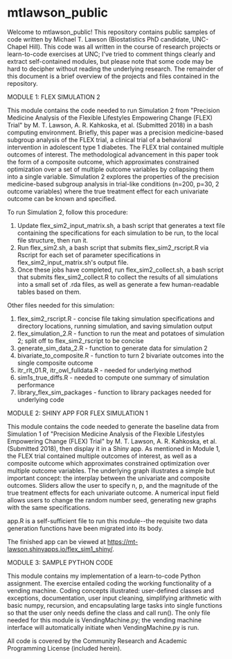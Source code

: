 # mtlawson_public

Welcome to mtlawson_public! This repository contains public samples of code written by Michael T. Lawson (Biostatistics PhD candidate, UNC-Chapel Hill). This code was all written in the course of research projects or learn-to-code exercises at UNC; I've tried to comment things clearly and extract self-contained modules, but please note that some code may be hard to decipher without reading the underlying research. The remainder of this document is a brief overview of the projects and files contained in the repository.



MODULE 1: FLEX SIMULATION 2

This module contains the code needed to run Simulation 2 from "Precision Medicine Analysis of the Flexible Lifestyles Empowering Change (FLEX) Trial" by M. T. Lawson, A. R. Kahkoska, et al. (Submitted 2018) in a bash computing environment. Briefly, this paper was a precision medicine-based subgroup analysis of the FLEX trial, a clinical trial of a behavioral intervention in adolescent type 1 diabetes. The FLEX trial contained multiple outcomes of interest. The methodological advancement in this paper took the form of a composite outcome, which approximates constrained optimization over a set of multiple outcome variables by collapsing them into a single variable. Simulation 2 explores the properties of the precision medicine-based subgroup analysis in trial-like conditions (n=200, p=30, 2 outcome variables) where the true treatment effect for each univariate outcome can be known and specified.

To run Simulation 2, follow this procedure:
1) Update flex_sim2_input_matrix.sh, a bash script that generates a text file containing the specifications for each simulation to be run, to the local file structure, then run it.
2) Run flex_sim2.sh, a bash script that submits flex_sim2_rscript.R via Rscript for each set of parameter specifications in flex_sim2_input_matrix.sh's output file.
3) Once these jobs have completed, run flex_sim2_collect.sh, a bash script that submits flex_sim2_collect.R to collect the results of all simulations into a small set of .rda files, as well as generate a few human-readable tables based on them.

Other files needed for this simulation:
1) flex_sim2_rscript.R - concise file taking simulation specifications and directory locations, running simulation, and saving simulation output
2) flex_simulation_2.R - function to run the meat and potatoes of simulation 2; split off to flex_sim2_rscript to be concise
3) generate_sim_data_2.R - function to generate data for simulation 2
4) bivariate_to_composite.R - function to turn 2 bivariate outcomes into the single composite outcome
5) itr_rlt_01.R, itr_owl_fulldata.R - needed for underlying method
6) sim1s_true_diffs.R - needed to compute one summary of simulation performance
7) library_flex_sim_packages - function to library packages needed for underlying code



MODULE 2: SHINY APP FOR FLEX SIMULATION 1

This module contains the code needed to generate the baseline data from Simulation 1 of "Precision Medicine Analysis of the Flexible Lifestyles Empowering Change (FLEX) Trial" by M. T. Lawson, A. R. Kahkoska, et al. (Submitted 2018), then display it in a Shiny app. As mentioned in Module 1, the FLEX trial contained multiple outcomes of interest, as well as a composite outcome which approximates constrained optimization over multiple outcome variables. The underlying graph illustrates a simple but important concept: the interplay between the univariate and composite outcomes. Sliders allow the user to specify n, p, and the magnitude of the true treatment effects for each univariate outcome. A numerical input field allows users to change the random number seed, generating new graphs with the same specifications.

app.R is a self-sufficient file to run this module--the requisite two data generation functions have been migrated into its body. 

The finished app can be viewed at https://mt-lawson.shinyapps.io/flex_sim1_shiny/.



MODULE 3: SAMPLE PYTHON CODE

This module contains my implementation of a learn-to-code Python assignment. The exercise entailed coding the working functionality of a vending machine. Coding concepts illustrated: user-defined classes and exceptions, documentation, user input cleaning, simplifying arithmetic with basic numpy, recursion, and encapsulating large tasks into single functions so that the user only needs define the class and call run(). The only file needed for this module is VendingMachine.py; the vending machine interface will automatically initiate when VendingMachine.py is run.



All code is covered by the Community Research and Academic Programming License (included herein).
